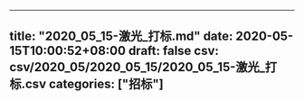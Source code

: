 
---
title: "2020_05_15-激光_打标.md"
date: 2020-05-15T10:00:52+08:00
draft: false
csv: csv/2020_05/2020_05_15/2020_05_15-激光_打标.csv
categories: ["招标"]
---
